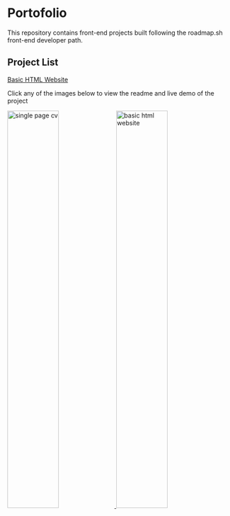 # Portofolio
This repository contains front-end projects built following the roadmap.sh front-end developer path.

## Project List
[Basic HTML Website](https://roadmap.sh/projects/basic-html-website)

Click any of the images below to view the readme and live demo of the project

<p align="left">
  <a href='/Frontend Projects/01-single-page-cv/'>
    <img width="48%" src="./assets/images/single-page-cv.png" alt="single page cv" />
  </a>
  <a href='/Frontend Projects/02-basic-html-website/'>
    <img width="48%" src="./assets/images/basic-html-website.png" alt="basic html website" />
  </a>
</p>
